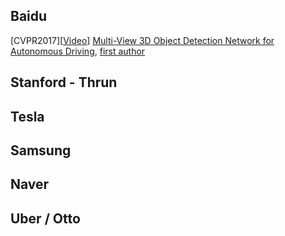 


## Baidu

[CVPR2017][[Video](http://3dimage.ee.tsinghua.edu.cn/download?filename=files/XiaozhiChen/mv3d/mv3d_kitti.webm)] [Multi-View 3D Object Detection Network for Autonomous Driving](https://arxiv.org/pdf/1611.07759.pdf), [first author](http://3dimage.ee.tsinghua.edu.cn/cxz)

## Stanford - Thrun



## Tesla



## Samsung



## Naver



## Uber / Otto






